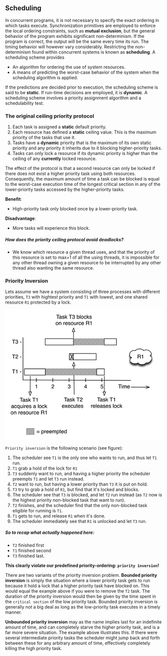 ## Scheduling

In concurrent programs, it is not necessary to specify the exact ordering in which tasks execute. Synchronization primitives are employed to enforce the local ordering constraints, such as __mutual exclusion__, but the general behavior of the program exhibits significant non-determinism. If the program is correct, the output will be the same every time its run. The timing behavior will however vary considerably. Restricting the non-determinism found within concurrent systems is known as __scheduling__. A scheduling scheme provides

* An algorithm for ordering the use of system resources.
* A means of predicting the worst-case behavior of the system when the scheduling algorithm is applied.

If the predictions are decided prior to execution, the scheduling scheme is said to be __static__. If run-time decisions are employed, it is __dynamic__. A scheduling scheme involves a priority assignment algorithm and a schedulability test.

### The original ceiling priority protocol
1. Each task is assigned a __static__ default priority.
2. Each resource has defined a __static__ ceiling value. This is the maximum priority of the tasks that use it.
3. Tasks have a __dynamic__ priority that is the maximum of its own static priority and any priority it inherits due to it blocking higher-priority tasks.
4. Tasks can only lock a resource if its dynamic priority is higher than the ceiling of any __currently__ locked resource.

The effect of the protocol is that a second resource can only be locked if there does not exist a higher priority task using both resources. Consequently, the maximum amount of time a task can be blocked is equal to the worst-case execution time of the longest critical section in any of the lower-priority tasks accessed by the higher-priority tasks.

__Benefit__:
* High-priority task only blocked once by a lower-priority task.

__Disadvantage__:
* More tasks will experience this block.



##### How does the priority ceiling protocol avoid deadlocks?
* We know which resource a given thread uses, and that the priority of this resource is set to max+1 of all the using threads, it is impossible for any other thread owning a given resource to be interrupted by any other thread also wanting the same resource.

<!---
### Schedulabilty proofs

### Response time analysis
-->
### Priority Inversion
Lets assume we have a system consisting of three processes with different priorities, `T3` with hightest priority and `T1` with lowest, and one shared resource `R1` protected by a lock.

![](inversion.png)

 `Priority inversion` is the following scenario (see figure):
 1. The scheduler see `T1` is the only one who wants to run, and thus let `T1` run.
 2. `T1` grab a hold of the lock for `R1`
 3. `T3` suddenly want to run, and having a higher priority the scheduler preempts `T1` and let `T3` run instead.
 4. `T2` want to run, but having a lower priority than `T3` it is put on hold.
 5. `T3` try to grab a hold of `R1`, but find that it's locked and blocks.
 6. The scheduler see that `T3` is blocked, and let `T2` run instead (as `T2` now is the highest priority non-blocked task that want to run).
 7. `T2` finishes, and the scheduler find that the only non-blocked task eligible for running is `T1`.
 8. `T1` gets to run, and release `R1` when it's done.
 9. The scheduler immediately see that `R1` is unlocked and let `T3` run.

 ##### So to recap what actually happened here:
 * `T2` finished first
 * `T1` finished second
 * `T3` finished last.

 **This clearly violate our predefined priority-ordering: `priority inversion`!**

 There are two variants of the priority inversion problem. **Bounded priority inversion** is simply the situation where a lower priority task gets to run because it hold a lock that a higher priority task have blocked on. This would equal the example above if you were to remove the `T2` task. The duration of the priority inversion would then be given by the time spent in the `critical section` of the low priority task. Bounded priority inversion is generally not a big deal as long as the low-priority task executes in a timely manner.

 **Unbounded priority inversion** may as the name implies last for an indefinite amount of time, and can completely starve the higher priority task, and is a far more severe situation. The example above illustrates this. If there were several intermediate priority tasks the scheduler might jump back and forth between these for any arbitrary amount of time, effectively completely killing the high priority task.

<!---
### Ceiling/inheritance protocols
* How it solve unbounded priority Inversion
* How ceiling protocol avoid deadlocks
-->
